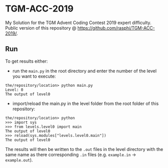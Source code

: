 # TGM-ACC-2019
My Solution for the TGM Advent Coding Contest 2019 expert difficulty. Public version of this repository @ https://github.com/rasphi/TGM-ACC-2019/.

## Run
To get results either:
 - run the `main.py` in the root directory and enter the number of the level you want to execute:
 
 ```
 the/repository/location> python main.py
 Level: 0
 The output of level0
 ```
 
 - import/reload the main.py in the level folder from the root folder of this repository:
 
 ```
 the/repository/location> python
 >>> import sys
 >>> from levels.level0 import main
 The output of level0
 >>> reload(sys.modules["levels.level0.main"])
 The output of level0
 ```
 
The results will then be written to the `.out` files in the level directory with the same name as there corresponding `.in` files (e.g. `example.in` -> `example.out`).
